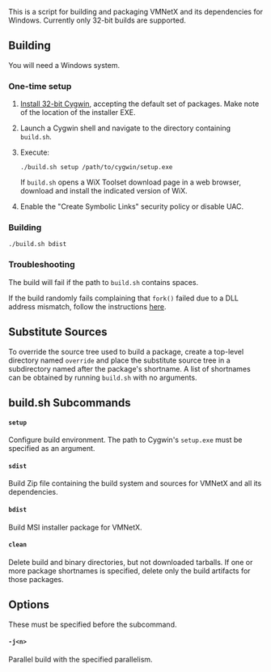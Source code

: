 This is a script for building and packaging VMNetX and its dependencies
for Windows.  Currently only 32-bit builds are supported.

Building
--------

You will need a Windows system.

### One-time setup

1. [Install 32-bit Cygwin][cygwin], accepting the default set of packages.
    Make note of the location of the installer EXE.

2.  Launch a Cygwin shell and navigate to the directory containing
    `build.sh`.

3.  Execute:

        ./build.sh setup /path/to/cygwin/setup.exe

    If `build.sh` opens a WiX Toolset download page in a web browser,
    download and install the indicated version of WiX.

4.  Enable the "Create Symbolic Links" security policy or disable UAC.

[cygwin]: http://cygwin.com/install.html

### Building

    ./build.sh bdist

### Troubleshooting

The build will fail if the path to `build.sh` contains spaces.

If the build randomly fails complaining that `fork()` failed due to a DLL
address mismatch, follow the instructions [here][1].

[1]: http://cygwin.wikia.com/wiki/Rebaseall

Substitute Sources
------------------

To override the source tree used to build a package, create a top-level
directory named `override` and place the substitute source tree in a
subdirectory named after the package's shortname.  A list of shortnames
can be obtained by running `build.sh` with no arguments.

build.sh Subcommands
--------------------

#### `setup`

Configure build environment.  The path to Cygwin's `setup.exe` must be
specified as an argument.

#### `sdist`

Build Zip file containing the build system and sources for VMNetX and all
its dependencies.

#### `bdist`

Build MSI installer package for VMNetX.

#### `clean`

Delete build and binary directories, but not downloaded tarballs.  If one
or more package shortnames is specified, delete only the build artifacts for
those packages.

Options
-------

These must be specified before the subcommand.

#### `-j<n>`

Parallel build with the specified parallelism.
